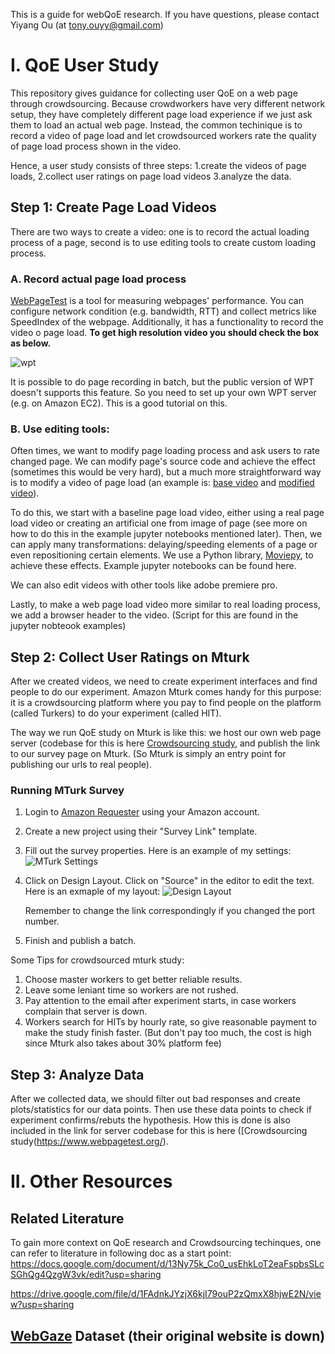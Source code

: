 
This is a guide for webQoE research. If you have questions, please contact Yiyang Ou (at tony.ouyy@gmail.com)

# I. QoE User Study

This repository gives guidance for collecting user QoE on a web page through crowdsourcing. Because crowdworkers have very different network setup, they have completely different page load experience if we just ask them to load an actual web page. Instead, the common techinique is to record a video of page load and let crowdsourced workers rate the quality of page load process shown in the video. 

Hence, a user study consists of three steps: 1.create the videos of page loads, 2.collect user ratings on page load videos 3.analyze the data. 


## Step 1: Create Page Load Videos
There are two ways to create a video: one is to record the actual loading process of a page, second is to use editing tools to create custom loading process.

### A. Record actual page load process
[WebPageTest](https://www.webpagetest.org/) is a tool for measuring webpages' performance. You can configure network condition (e.g. bandwidth, RTT) and collect metrics like SpeedIndex of the webpage. Additionally, it has a functionality to record the video o page load. **To get high resolution video you should check the box as below.**

   ![wpt](https://github.com/tony-ou/web_QoE_guide/blob/main/video_creation/wpt.png)

It is possible to do page recording in batch, but the public version of WPT doesn't supports this feature. So you need to set up your own WPT server (e.g. on Amazon EC2). This is a good tutorial on this.


### B. Use editing tools: 

Often times, we want to modify page loading process and ask users to rate changed page. We can modify page's source code and achieve the effect (sometimes this would be very hard), but a much more straightforward way is to modify a video of page load (an example is: [base video](https://github.com/tony-ou/web_QoE_guide/blob/main/video_creation/baseline.mp4) and [modified video](https://github.com/tony-ou/web_QoE_guide/blob/main/video_creation/LoadA_delay1.mp4)). 

To do this, we start with a baseline page load video, either using a real page load video or creating an artificial one from image of page (see more on how to do this in the example jupyter notebooks mentioned later). Then, we can apply many transformations: delaying/speeding elements of a page or even repositioning certain elements. We use a Python library, [Moviepy](https://zulko.github.io/moviepy/), to achieve these effects. Example jupyter notebooks can be found here. 

We can also edit videos with other tools like adobe premiere pro.

Lastly, to make a web page load video more similar to real loading process, we add a browser header to the video. (Script for this are found in the jupyter nobteook examples)

## Step 2: Collect User Ratings on Mturk
After we created videos, we need to create experiment interfaces and find people to do our experiment. Amazon Mturk comes handy for this purpose: it is a crowdsourcing platform where you pay to find people on the platform (called Turkers) to do your experiment (called HIT). 

The way we run QoE study on Mturk is like this: we host our own web page server (codebase for this is here [Crowdsourcing study](https://www.webpagetest.org/), and publish the link to our survey page on Mturk. (So Mturk is simply an entry point for publishing our urls to real people).


### Running MTurk Survey

1. Login to [Amazon Requester](https://requester.mturk.com/begin_signin) using your Amazon account.

2. Create a new project using their "Survey Link" template.

3. Fill out the survey properties. Here is an example of my settings:
   ![MTurk Settings](https://github.com/sheric98/QoEProject/blob/master/static/MTurk_Settings.png)

4. Click on Design Layout. Click on "Source" in the editor to edit the text.
   Here is an exmaple of my layout:
   ![Design Layout](https://github.com/sheric98/QoEProject/blob/master/static/Design_Layout.png)

   Remember to change the link correspondingly if you changed the port number.

5. Finish and publish a batch.

Some Tips for crowdsourced mturk study: 
1. Choose master workers to get better reliable results.
2. Leave some leniant time so workers are not rushed.
3. Pay attention to the email after experiment starts, in case workers complain that server is down.
4. Workers search for HITs by hourly rate, so give reasonable payment to make the study finish faster. (But don't pay too much, the cost is high since Mturk also takes about 30% platform fee)

## Step 3: Analyze Data
After we collected data, we should filter out bad responses and create plots/statistics for our data points. Then use these data points to check if experiment confirms/rebuts the hypothesis. How this is done is also included in the link for server codebase for this is here ([Crowdsourcing study(https://www.webpagetest.org/). 


# II. Other Resources

## Related Literature
To gain more context on QoE research and Crowdsourcing techinques, one can refer to literature in following doc as a start point: 
https://docs.google.com/document/d/13Ny75k_Co0_usEhkLoT2eaFspbsSLcSGhQg4QzgW3vk/edit?usp=sharing

https://drive.google.com/file/d/1FAdnkJYzjX6kjI79ouP2zQmxX8hjwE2N/view?usp=sharing


## [WebGaze](https://www.usenix.org/conference/nsdi17/technical-sessions/presentation/kelton) Dataset (their original website is down)

